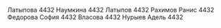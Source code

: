 Латыпова 4432
Наумкина 4432
Латыпов 4432
Рахимов Ранис 4432
Федорова София 4432 
Власова 4432
Нурыев Адель 4432
